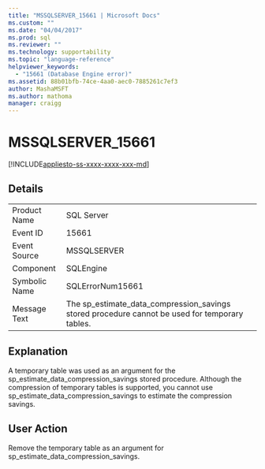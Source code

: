 ```yaml
---
title: "MSSQLSERVER_15661 | Microsoft Docs"
ms.custom: ""
ms.date: "04/04/2017"
ms.prod: sql
ms.reviewer: ""
ms.technology: supportability
ms.topic: "language-reference"
helpviewer_keywords: 
  - "15661 (Database Engine error)"
ms.assetid: 88b01bfb-74ce-4aa0-aec0-7885261c7ef3
author: MashaMSFT
ms.author: mathoma
manager: craigg
---
```

# MSSQLSERVER_15661
[!INCLUDE[appliesto-ss-xxxx-xxxx-xxx-md](../../includes/appliesto-ss-xxxx-xxxx-xxx-md.md)]
  
## Details  
  
|||  
|-|-|  
|Product Name|SQL Server|  
|Event ID|15661|  
|Event Source|MSSQLSERVER|  
|Component|SQLEngine|  
|Symbolic Name|SQLErrorNum15661|  
|Message Text|The sp_estimate_data_compression_savings stored procedure cannot be used for temporary tables.|  
  
## Explanation  
A temporary table was used as an argument for the sp_estimate_data_compression_savings stored procedure. Although the compression of temporary tables is supported, you cannot use sp_estimate_data_compression_savings to estimate the compression savings.  
  
## User Action  
Remove the temporary table as an argument for sp_estimate_data_compression_savings.  
  

